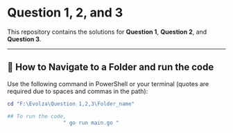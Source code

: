 # Question 1, 2, and 3

This repository contains the solutions for **Question 1**, **Question 2**, and **Question 3**.

---

## 🧭 How to Navigate to a Folder and run the code

Use the following command in PowerShell or your terminal (quotes are required due to spaces and commas in the path):

```powershell
cd "F:\Evolza\Question 1,2,3\Folder_name"

## To run the code,
                  " go run main.go "
